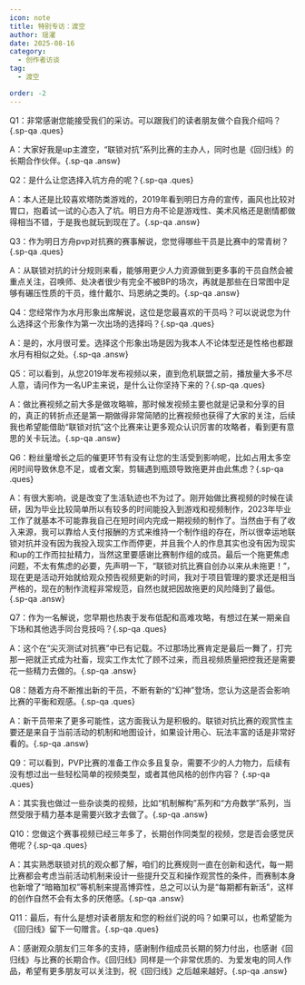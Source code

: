 ```yaml
---
icon: note
title: 特别专访：渡空
author: 瑶濯
date: 2025-08-16
category:
  - 创作者访谈
tag:
  - 渡空

order: -2
---
```


Q1：非常感谢您能接受我们的采访。可以跟我们的读者朋友做个自我介绍吗？{.sp-qa .ques}

A：大家好我是up主渡空，“联锁对抗”系列比赛的主办人，同时也是《回归线》的长期合作伙伴。{.sp-qa .answ}

Q2：是什么让您选择入坑方舟的呢？{.sp-qa .ques}

A：本人还是比较喜欢塔防类游戏的，2019年看到明日方舟的宣传，画风也比较对胃口，抱着试一试的心态入了坑。明日方舟不论是游戏性、美术风格还是剧情都做得相当不错，于是我也就玩到现在了。{.sp-qa .answ}

Q3：作为明日方舟pvp对抗赛的赛事解说，您觉得哪些干员是比赛中的常青树？{.sp-qa .ques}

A：从联锁对抗的计分规则来看，能够用更少人力资源做到更多事的干员自然会被重点关注，召唤师、处决者很少有完全不被BP的场次，再就是那些在日常图中足够有碾压性质的干员，维什戴尔、玛恩纳之类的。{.sp-qa .answ}

Q4：您经常作为水月形象出席解说，这位是您最喜欢的干员吗？可以说说您为什么选择这个形象作为第一次出场的选择吗？{.sp-qa .ques}

A：是的，水月很可爱。选择这个形象出场是因为我本人不论体型还是性格也都跟水月有相似之处。{.sp-qa .answ}

Q5：可以看到，从您2019年发布视频以来，直到危机联盟之前，播放量大多不尽人意，请问作为一名UP主来说，是什么让你坚持下来的？{.sp-qa .ques}

A：做比赛视频之前大多是做攻略嘛，那时候发视频主要也就是记录和分享的目的，真正的转折点还是第一期做得非常简陋的比赛视频也获得了大家的关注，后续我也希望能借助“联锁对抗”这个比赛来让更多观众认识厉害的攻略者，看到更有意思的关卡玩法。{.sp-qa .answ}

Q6：粉丝量增长之后的催更环节有没有让您的生活受到影响呢，比如占用太多空闲时间导致休息不足，或者文案，剪辑遇到瓶颈导致拖更并由此焦虑？{.sp-qa .ques}

A：有很大影响，说是改变了生活轨迹也不为过了。刚开始做比赛视频的时候在读研，因为毕业比较简单所以有较多的时间能投入到游戏和视频制作，2023年毕业工作了就基本不可能靠我自己在短时间内完成一期视频的制作了。当然由于有了收入来源，我可以靠给人支付报酬的方式来维持一个制作组的存在，所以很幸运地联锁对抗并没有因为我投入现实工作而停更，并且我个人的作息其实也没有因为现实和up的工作而拉扯精力，当然这里要感谢比赛制作组的成员。最后一个拖更焦虑问题，不太有焦虑的必要，先声明一下，“联锁对抗比赛自创办以来从未拖更！”，现在更是活动开始就给观众预告视频更新的时间，我对于项目管理的要求还是相当严格的，现在的制作流程非常规范，自然也就把因故拖更的风险降到了最低。{.sp-qa .answ}

Q7：作为一名解说，您早期也热衷于发布低配和高难攻略，有想过在某一期亲自下场和其他选手同台竞技吗？{.sp-qa .ques}

A：这个在“尖灭测试对抗赛”中已有记载。不过那场比赛肯定是最后一舞了，打完那一把就正式成为社畜，现实工作太忙了顾不过来，而且视频质量把控我还是需要花一些精力去做的。{.sp-qa .answ}

Q8：随着方舟不断推出新的干员，不断有新的“幻神”登场，您认为这是否会影响比赛的平衡和观感。{.sp-qa .ques}

A：新干员带来了更多可能性，这方面我认为是积极的。联锁对抗比赛的观赏性主要还是来自于当前活动的机制和地图设计，如果设计用心、玩法丰富的话是非常好看的。{.sp-qa .answ}

Q9：可以看到，PVP比赛的准备工作众多且复杂，需要不少的人力物力，后续有没有想过出一些轻松简单的视频类型，或者其他风格的创作内容？ {.sp-qa .ques}

A：其实我也做过一些杂谈类的视频，比如“机制解构”系列和“方舟数学”系列，当然受限于精力基本是需要兴致才去做了。{.sp-qa .answ}

Q10：您做这个赛事视频已经三年多了，长期创作同类型的视频，您是否会感觉厌倦呢？{.sp-qa .ques}

A：其实熟悉联锁对抗的观众都了解，咱们的比赛规则一直在创新和迭代，每一期比赛都会考虑当前活动机制来设计一些提升交互和操作观赏性的条件，而赛制本身也新增了“暗箱加权”等机制来提高博弈性，总之可以认为是“每期都有新活”，这样的创作自然不会有太多的厌倦感。{.sp-qa .answ}

Q11：最后，有什么是想对读者朋友和您的粉丝们说的吗？如果可以，也希望能为《回归线》留下一句赠言。{.sp-qa .ques}

A：感谢观众朋友们三年多的支持，感谢制作组成员长期的努力付出，也感谢《回归线》与比赛的长期合作。《回归线》同样是一个非常优质的、为爱发电的同人作品，希望有更多朋友可以关注到，祝《回归线》之后越来越好。<eod />{.sp-qa .answ}

<FakeAds />